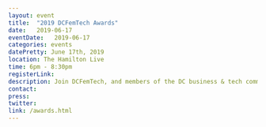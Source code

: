 ```yaml
---
layout: event
title:  "2019 DCFemTech Awards"
date:   2019-06-17
eventDate:   2019-06-17
categories: events
datePretty: June 17th, 2019
location: The Hamilton Live
time: 6pm - 8:30pm
registerLink:
description: Join DCFemTech, and members of the DC business & tech communities as we celebrate Powerful Women in Code, Design, and Data at The 2019 DCFemTech Awards Reception.
contact:
press:
twitter:
link: /awards.html
---
```

